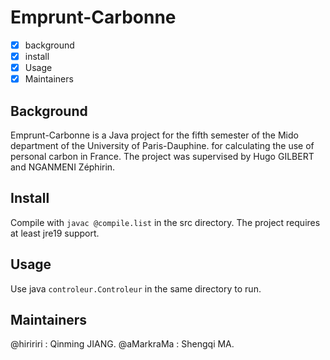 # Emprunt-Carbonne

* [x] background
* [x] install
* [x] Usage
* [X] Maintainers

## Background
Emprunt-Carbonne is a Java project for the fifth semester of the Mido department of the University of Paris-Dauphine.
for calculating the use of personal carbon in France.  The project was supervised by Hugo GILBERT and NGANMENI Zéphirin.
## Install
Compile with ```javac @compile.list``` in the src directory.  The project requires at least jre19 support.
## Usage
Use java ```controleur.Controleur``` in the same directory to run.
## Maintainers
@hiririri : Qinming JIANG.  @aMarkraMa : Shengqi MA.
